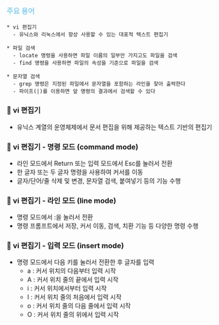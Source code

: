 ### <span style="color:skyblue">주요 용어</span>

```
* vi 편집기
  - 유닉스와 리눅스에서 항상 사용할 수 있는 대표적 텍스트 편집기

* 파일 검색
  - locate 명령을 사용하면 파일 이름의 일부만 가지고도 파일을 검색
  - find 명령을 사용하면 파일의 속성을 기준으로 파일을 검색

* 문자열 검색
  - grep 명령은 지정된 파일에서 문자열을 포함하는 라인을 찾아 출력한다
  - 파이프(|)를 이용하면 앞 명령의 결과에서 검색할 수 있다
```

### 🔸 vi 편집기

- 유닉스 계열의 운영체제에서 문서 편집을 위해 제공하는 텍스트 기반의 편집기

### 🔸 vi 편집기 - 명령 모드 (command mode)

- 라인 모드에서 Return 또는 입력 모드에서 Esc를 눌러서 전환
- 한 글자 또는 두 글자 명령을 사용하여 커서를 이동
- 글자/단어/줄 삭제 및 변경, 문자열 검색, 붙여넣기 등의 기능 수행

### 🔸 vi 편집기 - 라인 모드 (line mode)

- 명령 모드에서 :을 눌러서 전환
- 명령 프롬프트에서 저장, 커서 이동, 검색, 치환 기능 등 다양한 명령 수행

### 🔸 vi 편집기 - 입력 모드 (insert mode)

- 명령 모드에서 다음 키를 눌러서 전환한 후 글자를 입력
  - a : 커서 위치의 다음부터 입력 시작
  - A : 커서 위치 줄의 끝에서 입력 시작
  - i : 커서 위치에서부터 입력 시작
  - I : 커서 위치 줄의 처음에서 입력 시작
  - o : 커서 위치 줄의 다음 줄에서 입력 시작
  - O : 커서 위치 줄의 위에서 입력 시작
